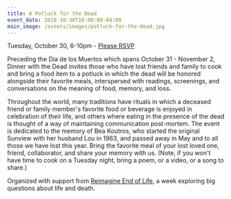 ```yaml
---
title: A Potluck for the Dead 
event_date: 2018-10-30T18:00:00-04:00
main_image: /assets/images/potluck-for-the-dead.jpg
---
```


Tuesday, October 30, 6-10pm - [Please
RSVP](https://letsreimagine.org/586/their-favorite-meals-a-potluck-for-the-dead)

Preceding the Dia de los Muertos which spans October 31 - November 2, Dinner
with the Dead invites those who have lost friends and family to cook and bring
a food item to a potluck in which the dead will be honored alongside their
favorite meals, interspersed with readings, screenings, and conversations on
the meaning of food, memory, and loss.

Throughout the world, many traditions have rituals in which a deceased friend
or family member's favorite food or beverage is enjoyed in celebration of their
life, and others where eating in the presence of the dead is thought of a way
of maintaining communication post-mortem. The event is dedicated to the memory
of Bea Koutros, who started the original Sunview with her husband Lou in 1963,
and passed away in May and to all those we have lost this year. Bring the
favorite meal of your lost loved one, friend, collaborator, and share your
memory with us.  (Note, if you won't have time to cook on a Tuesday night,
bring a poem, or a video, or a song to share.)

Organized with support from [Reimagine End of
Life](https://letsreimagine.org/), a week exploring big questions about life
and death.
